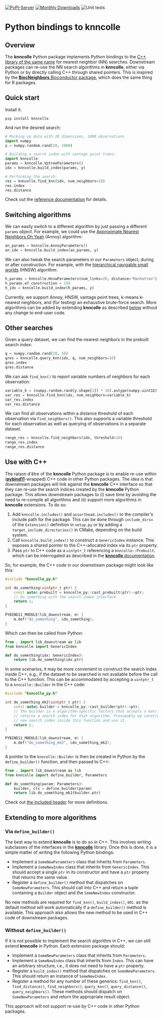 <!-- These are examples of badges you might want to add to your README:
     please update the URLs accordingly

[![Built Status](https://api.cirrus-ci.com/github/<USER>/knncolle.svg?branch=main)](https://cirrus-ci.com/github/<USER>/knncolle)
[![ReadTheDocs](https://readthedocs.org/projects/knncolle/badge/?version=latest)](https://knncolle.readthedocs.io/en/stable/)
[![Coveralls](https://img.shields.io/coveralls/github/<USER>/knncolle/main.svg)](https://coveralls.io/r/<USER>/knncolle)
[![Conda-Forge](https://img.shields.io/conda/vn/conda-forge/knncolle.svg)](https://anaconda.org/conda-forge/knncolle)
[![Twitter](https://img.shields.io/twitter/url/http/shields.io.svg?style=social&label=Twitter)](https://twitter.com/knncolle)
-->

[![PyPI-Server](https://img.shields.io/pypi/v/knncolle.svg)](https://pypi.org/project/knncolle/)
[![Monthly Downloads](https://static.pepy.tech/badge/knncolle/month)](https://pepy.tech/project/knncolle)
![Unit tests](https://github.com/knncolle/knncolle-py/actions/workflows/pypi-test.yml/badge.svg)

# Python bindings to knncolle

## Overview

The **knncolle** Python package implements Python bindings to the [C++ library of the same name](https://github.com/knncolle) for nearest neighbor (NN) searches.
Downstream packages can re-use the NN search algorithms in **knncolle**, either via Python or by directly calling C++ through shared pointers.
This is inspired by the [**BiocNeighbors** Bioconductor package](https://bioconductor/packages/BiocNeighbors), which does the same thing for R packages.

## Quick start

Install it:

```shell
pip install knncolle
```

And run the desired search:

```python
# Mocking up data with 20 dimensions, 1000 observations
import numpy
y = numpy.random.rand(20, 1000) 

# Building a search index with vantage point trees:
import knncolle
params = knncolle.VptreeParameters()
idx = knncolle.build_index(params, y)

# Performing the search:
res = knncolle.find_knn(idx, num_neighbors=10)
res.index
res.distance
```

Check out the [reference documentation](https://knncolle.github.io/knncolle-py) for details.

## Switching algorithms

We can easily switch to a different algorithm by just passing a different `params` object.
For example, we could use the [Approximate Nearest Neighbors Oh Yeah](https://github.com/spotify/annoy) (Annoy) algorithm:

```python
an_params = knncolle.AnnoyParameters()
an_idx = knncolle.build_index(an_params, y)
```

We can also tweak the search parameters in our `Parameters` object, during or after construction.
For example, with the [hierarchical navigable small worlds](https://github.com/nmslib/hnswlib) (HNSW) algorithm:

```python
h_params = knncolle.HnswParameters(num_links=20, distance="Manhattan")
h_params.ef_construction = 150
h_idx = knncolle.build_index(h_params, y)
```

Currently, we support Annoy, HNSW, vantage point trees, k-means k-nearest neighbors, and (for testing) an exhaustive brute-force search.
More algorithms can be added by extending **knncolle** as described [below](#extending-to-more-algorithms) without any change to end-user code.

## Other searches 

Given a query dataset, we can find the nearest neighbors in the prebuilt search index:

```python
q = numpy.random.rand(20, 50)
qres = knncolle.query_knn(idx, q, num_neighbors=10)
qres.index
qres.distance
```

We can ask `find_knn()` to report variable numbers of neighbors for each observation:

```python
variable_k = (numpy.random.rand(y.shape[1]) * 10).astype(numpy.uint32)
var_res = knncolle.find_knn(idx, num_neighbors=variable_k)
var_res.index
var_res.distance
```

We can find all observations within a distance threshold of each observation via `find_neighbors()`.
This also supports a variable threshold for each observation as well as querying of observations in a separate dataset.

```python
range_res = knncolle.find_neighbors(idx, threshold=10)
range_res.index
range_res.distance
```

## Use with C++

The raison d'être of the **knncolle** Python package is to enable re-use within ([**pybind11**](https://pybind11.readthedocs.io)-wrapped) C++ code in other Python packages.
The idea is that downstream packages will link against the **knncolle** C++ interface so that they can re-use the search indices created by the **knncolle** Python package.
This allows downstream packages to (i) save time by avoiding the need to re-compile all algorithms and (ii) support more algorithms in **knncolle** extensions.
To do so:

1. Add `knncolle.includes()` and `assorthead.includes()` to the compiler's include path for the package.
This can be done through `include_dirs=` of the `Extension()` definition in `setup.py`
or by adding a `target_include_directories()` in CMake, depending on the build system.
2. Call `knncolle.build_index()` to construct a `GenericIndex` instance.
This exposes a shared pointer to the C++-allocated index via its `ptr` property.
3. Pass `ptr` to C++ code as a `uintptr_t` referencing a `knncolle::Prebuilt`.
which can be interrogated as described in the [**knncolle** documentation](https://github.com/knncolle/knncolle).

So, for example, the C++ code in our downstream package might look like this:

```cpp
#include "knncolle_py.h"

int do_something(uintptr_t ptr) {
    const auto& prebuilt = knncolle_py::cast_prebuilt(ptr)->ptr;
    // Do something with the search index interface.
    return 1;
}

PYBIND11_MODULE(lib_downstream, m) {
    m.def("do_something", &do_something);
}
```

Which can then be called from Python:

```python
from . import lib_downstream as lib
from knncolle import GenericIndex

def do_something(idx: GenericIndex):
    return lib.do_something(idx.ptr)
```

In some scenarios, it may be more convenient to construct the search index inside C++,
e.g., if the dataset to be searched is not available before the call to the C++ function.
This can be accommodated by accepting a `uintptr_t` to a `knncolle::Builder` in the C++ code:

```cpp
#include "knncolle_py.h"

int do_something_mk2(uintptr_t ptr) {
    const auto& builder = knncolle_py::cast_builder(ptr)->ptr;
    // The builder is a algorithm-specific factory that accepts a matrix and
    // returns a search index for that algorithm. Presumably we construct a
    // new search index inside this function and use it.
    return 1;
}

PYBIND11_MODULE(lib_downstream, m) {
    m.def("do_something_mk2", &do_something_mk2);
}
```

A pointer to the `knncolle::Builder` is then be created in Python by the `define_builder()` function, and then passed to C++:

```python
from . import lib_downstream as lib
from knncolle import define_builder, Parameters

def do_something(param: Parameters):
    builder, cls = define_builder(param)
    return lib.do_something_mk2(builder.ptr)
```

Check out [the included header](src/knncolle/include/knncolle_py.h) for more definitions.

## Extending to more algorithms

### Via `define_builder()`

The best way to extend **knncolle** is to do so in C++.
This involves writing subclasses of the interfaces in the [**knncolle**](https://github.com/knncolle/knncolle) library.
Once this is done, it is a simple matter of writing the following Python bindings:

- Implement a `SomeNewParameters` class that inherits from `Parameters`.
- Implement a `SomeNewIndex` class that inherits from `GenericIndex`.
  This should accept a single `ptr` in its constructor and have a `ptr` property that returns the same value.
- Register a `define_builder()` method that dispatches on `SomeNewParameters`.
  This should call into C++ and return a tuple containing a `Builder` object and the `SomeNewIndex` constructor.

No new methods are required for `find_knn()`, `build_index()`, etc. as the default method will work automatically if a `define_builder()` method is available.
This approach also allows the new method to be used in C++ code of downstream packages. 

### Without `define_builder()`

If it is not possible to implement the search algorithm in C++, we can still extend **knncolle** in Python.
Each extension package should:

- Implement a `SomeNewParameters` class that inherits from `Parameters`.
- Implement a `SomeNewIndex` class that inherits from `Index`.
  This can have an arbitrary structure, i.e., it does not need to have a `ptr` property.
- Register a `build_index()` method that dispatches on `SomeNewParameters`.
  This should return an instance of `SomeNewIndex`.
- Register a method for any number of these generics: `find_knn()`, `find_distance()`, `find_neighbors()`, `query_knn()`, `query_distance()`, `query_neighbors()`.
  These methods should dispatch on `SomeNewParameters` and return the appropriate result object.

This approach will not support re-use by C++ code in other Python packages.
